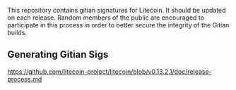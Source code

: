 This repository contains gitian signatures for Litecoin.  It should be updated on each release.
Random members of the public are encouraged to participate in this process in order to better secure the integrity of the Gitian builds.

## Generating Gitian Sigs

https://github.com/litecoin-project/litecoin/blob/v0.13.2.1/doc/release-process.md

